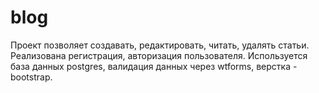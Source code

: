 # blog
Проект позволяет создавать, редактировать, читать, удалять статьи. Реализована регистрация, авторизация пользователя. Используется база данных postgres, валидация данных через wtforms, верстка - bootstrap.
